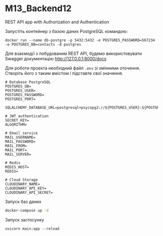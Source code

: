 # M13_Backend12

 REST API  app with Authorization and Authentication


Запустіть контейнер з базою даних PostgreSQL командою:

```
docker run --name db-postgre -p 5432:5432 -e POSTGRES_PASSWORD=567234 -e POSTGRES_DB=contacts -d postgres
```

Для взаємодії з побудованим REST API, будемо використовувати Swagger документацію http://127.0.0.1:8000/docs


Для роботи проекта необхідний файл `.env` зі змінними оточення.
Створіть його з таким вмістом і підставте свої значення.

```dotenv
# Database PostgreSQL
POSTGRES_DB=
POSTGRES_USER=
POSTGRES_PASSWORD=
POSTGRES_PORT=

SQLALCHEMY_DATABASE_URL=postgresql+psycopg2://${POSTGRES_USER}:${POSTGRES_PASSWORD}@localhost:${POSTGRES_PORT}/${POSTGRES_DB}

# JWT authentication
SECRET_KEY=
ALGORITHM=

# Email service
MAIL_USERNAME=
MAIL_PASSWORD=
MAIL_FROM=
MAIL_PORT=
MAIL_SERVER=

# Redis
REDIS_HOST=
REDIS=

# Cloud Storage
CLOUDINARY_NAME=
CLOUDINARY_API_KEY=
CLOUDINARY_API_SECRET=
```

Запуск баз даних

```bash
docker-compose up -d
```

Запуск застосунку

```
uvicorn main:app --reload
```
